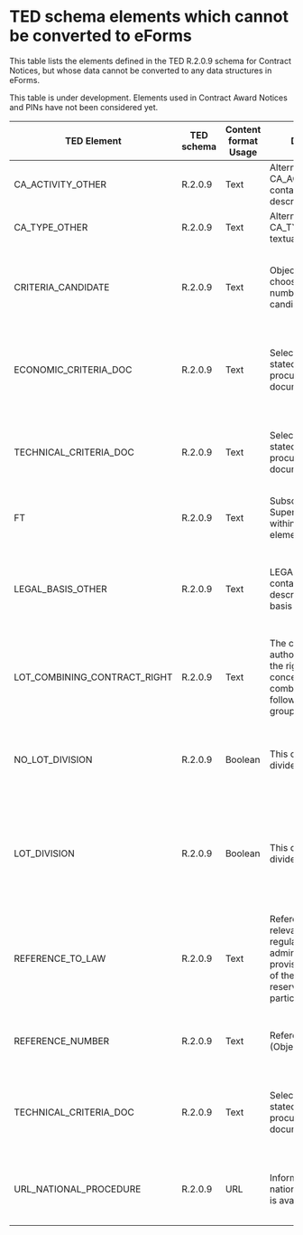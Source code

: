 # TED schema elements which cannot be converted to eForms

This table lists the elements defined in the TED R.2.0.9 schema for Contract Notices, but whose data cannot be converted to any data structures in eForms.

This table is under development. Elements used in Contract Award Notices and PINs have not been considered yet.

| TED Element | TED schema | Content format Usage | Description | Reason for inability to convert |
| --- | --- | --- | --- | --- |
| CA_ACTIVITY_OTHER | R.2.0.9 | Text | Alternative to CA_ACTIVITY, containing textual description | Cannot convert text to a code |
| CA_TYPE_OTHER | R.2.0.9 | Text | Alternative to CA_TYPE, containing textual description | Cannot convert text to a code |
| CRITERIA_CANDIDATE | R.2.0.9 | Text | Objective criteria for choosing the limited number of candidates | eForms does not record the criteria used for selecting candidates for the second stage |
| ECONOMIC_CRITERIA_DOC | R.2.0.9 | Text | Selection criteria as stated in the procurement documents | eForms does not allow for Selection Criteria to be contained in external documents |
| TECHNICAL_CRITERIA_DOC | R.2.0.9 | Text | Selection criteria as stated in the procurement documents | eForms does not allow for Selection Criteria to be contained in external documents |
| FT | R.2.0.9 | Text | Subscript and Superscript text within P (paragraph) elements | eForms does not support emphasised text. |
| LEGAL_BASIS_OTHER | R.2.0.9 | Text | LEGAL_BASIS_OTHER contains text which describes the legal basis for the notice | Cannot convert text to a code; eForms uses a codelist for Procedure Legal Basis (BT-01) |
| LOT_COMBINING_CONTRACT_RIGHT | R.2.0.9 | Text | The contracting authority reserves the right to award concessions combining the following lots or groups of lots - Text | Group of Lots described as text cannot be converted into a structural group of lots |
| NO_LOT_DIVISION | R.2.0.9 | Boolean | This contract is not divided into lots | No need to convert as no eForms output is required to state that there is no lot division |
| LOT_DIVISION | R.2.0.9 | Boolean | This contract is divided into lots | There is no equivalent BT to LOT_DIVISION. There are no children of LOT_DIVISION in F03 to convert |
| REFERENCE_TO_LAW | R.2.0.9 | Text | Reference to the relevant law, regulation or administrative provision (Execution of the service is reserved to a particular profession) | eForms does not have a BT to hold the reference to law for reserving the procurement for a particular profession |
| REFERENCE_NUMBER | R.2.0.9 | Text | Reference number (Object section) | eForms does not have a BT to hold a reference number |
| TECHNICAL_CRITERIA_DOC | R.2.0.9 | Text | Selection criteria as stated in the procurement documents | eForms does not allow for Selection Criteria to be contained in external documents |
| URL_NATIONAL_PROCEDURE | R.2.0.9 | URL | Information about national procedures is available at (URL) | eForms does not have a BT to hold a national procedure URL |


